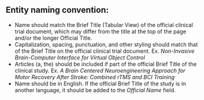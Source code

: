 ## Entity naming convention:

- Name should match the Brief Title (Tabular View) of the official clinical trial document, which may differ from the title at the top of the page and/or the longer Official Title.  
- Capitalization, spacing, punctuation, and other styling should match that of the Brief Title on the official clinical trial document. Ex. *Non-Invasive Brain-Computer Interface for Virtual Object Control*
- Articles (a, the) should be included if part of the official Brief Title of the clinical study.  Ex. *A Brain Centered Neuroengineering Approach for Motor Recovery After Stroke: Combined rTMS and BCI Training*
- Name should be in English.  If the official Brief Title of the study is in another language, it should be added to the *Official Name* field.
